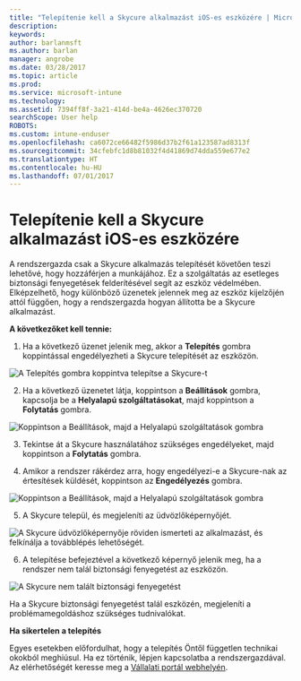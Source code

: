 ```yaml
---
title: "Telepítenie kell a Skycure alkalmazást iOS-es eszközére | Microsoft Docs"
description: 
keywords: 
author: barlanmsft
ms.author: barlan
manager: angrobe
ms.date: 03/28/2017
ms.topic: article
ms.prod: 
ms.service: microsoft-intune
ms.technology: 
ms.assetid: 7394ff8f-3a21-414d-be4a-4626ec370720
searchScope: User help
ROBOTS: 
ms.custom: intune-enduser
ms.openlocfilehash: ca6072ce66482f5986d37b2f61a123587ad8313f
ms.sourcegitcommit: 34cfebfc1d8b81032f4d41869d74dda559e677e2
ms.translationtype: HT
ms.contentlocale: hu-HU
ms.lasthandoff: 07/01/2017
---
```

# <a name="you-need-to-install-skycure-on-your-ios-device"></a>Telepítenie kell a Skycure alkalmazást iOS-es eszközére

A rendszergazda csak a Skycure alkalmazás telepítését követően teszi lehetővé, hogy hozzáférjen a munkájához. Ez a szolgáltatás az esetleges biztonsági fenyegetések felderítésével segít az eszköz védelmében. Elképzelhető, hogy különböző üzenetek jelennek meg az eszköz kijelzőjén attól függően, hogy a rendszergazda hogyan állította be a Skycure alkalmazást.

**A következőket kell tennie:**

1.  Ha a következő üzenet jelenik meg, akkor a **Telepítés** gombra koppintással engedélyezheti a Skycure telepítését az eszközön.

  ![A Telepítés gombra koppintva telepítse a Skycure-t](./media/ios-mtd-install-app-request.png)

2. Ha a következő üzenetet látja, koppintson a **Beállítások** gombra, kapcsolja be a **Helyalapú szolgáltatásokat**, majd koppintson a **Folytatás** gombra.

  ![Koppintson a Beállítások, majd a Helyalapú szolgáltatások gombra](./media/ios-skycure-allow-location-services.png)

3. Tekintse át a Skycure használatához szükséges engedélyeket, majd koppintson a **Folytatás** gombra.

4. Amikor a rendszer rákérdez arra, hogy engedélyezi-e a Skycure-nak az értesítések küldését, koppintson az **Engedélyezés** gombra.

  ![Koppintson a Beállítások, majd a Helyalapú szolgáltatások gombra](./media/ios-skycure-allow-notifications.png)

5. A Skycure települ, és megjeleníti az üdvözlőképernyőjét.

  ![A Skycure üdvözlőképernyője röviden ismerteti az alkalmazást, és felkínálja a továbblépés lehetőségét.](./media/ios-skycure-welcome-screen.png)

6. A telepítése befejeztével a következő képernyő jelenik meg, ha a rendszer nem talál biztonsági fenyegetést az eszközön.

  ![A Skycure nem talált biztonsági fenyegetést](./media/ios-skycure-no-threats-found.png)

Ha a Skycure biztonsági fenyegetést talál eszközén, megjeleníti a problémamegoldáshoz szükséges tudnivalókat.

**Ha sikertelen a telepítés**

Egyes esetekben előfordulhat, hogy a telepítés Öntől független technikai okokból meghiúsul. Ha ez történik, lépjen kapcsolatba a rendszergazdával. Az elérhetőségét keresse meg a [Vállalati portál webhelyén](http://portal.manage.microsoft.com).
